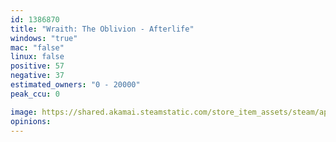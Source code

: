 ```yaml
---
id: 1386870
title: "Wraith: The Oblivion - Afterlife"
windows: "true"
mac: "false"
linux: false
positive: 57
negative: 37
estimated_owners: "0 - 20000"
peak_ccu: 0

image: https://shared.akamai.steamstatic.com/store_item_assets/steam/apps/1386870/header.jpg?t=1730125135
opinions:
---
```

